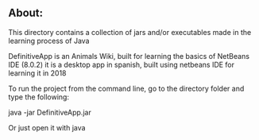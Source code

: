 ## About:
This directory contains a collection of jars and/or executables made in the learning process of Java

DefinitiveApp is an Animals Wiki, built for learning the basics of NetBeans IDE (8.0.2) it is a desktop app in spanish, built using netbeans IDE for learning it in 2018

To run the project from the command line, go to the directory folder and
type the following:

java -jar DefinitiveApp.jar

Or just open it with java
